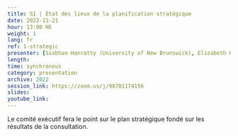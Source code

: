 ```yaml
---
title: S1 | État des lieux de la planification stratégique
date: 2022-11-21
hour: 13:00 HE
weight: 1
lang: fr
ref: 1-strategic
presenter: [Siobhan Hanratty (University of New Brunswick), Elizabeth Hill (University of Western Ontario)]
length:
time: synchronous
category: presentation
archive: 2022
session_link: https://zoom.us/j/98781174156
slides:
youtube_link:
---
```

Le comité exécutif fera le point sur le plan stratégique fondé sur les résultats de la consultation. <!--more-->
